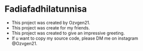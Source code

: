 # Fadiafadhilatunnisa
- This project was created by Ozvgen21.
- This project was create for my friends.
- This project was created to give an impressive greeting.
- If u want to copy my source code, please DM me on instagram @Ozvgen21.

